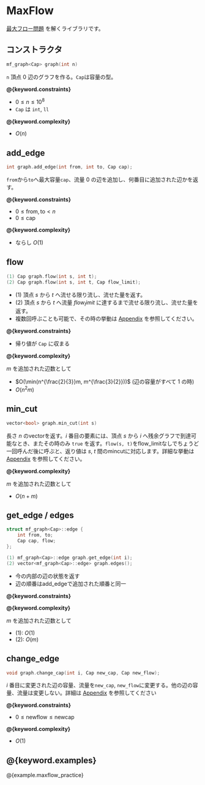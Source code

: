 # MaxFlow

[最大フロー問題](https://ja.wikipedia.org/wiki/%E6%9C%80%E5%A4%A7%E3%83%95%E3%83%AD%E3%83%BC%E5%95%8F%E9%A1%8C) を解くライブラリです。

## コンストラクタ

```cpp
mf_graph<Cap> graph(int n)
```

`n` 頂点 $0$ 辺のグラフを作る。`Cap`は容量の型。

**@{keyword.constraints}**

- $0 \leq n \leq 10^8$
- `Cap` は `int`, `ll`

**@{keyword.complexity}**

- $O(n)$

## add_edge

```cpp
int graph.add_edge(int from, int to, Cap cap);
```

`from`から`to`へ最大容量`cap`、流量 $0$ の辺を追加し、何番目に追加された辺かを返す。

**@{keyword.constraints}**

- $0 \leq \mathrm{from}, \mathrm{to} \lt n$
- $0 \leq \mathrm{cap}$

**@{keyword.complexity}**

- ならし $O(1)$

## flow

```cpp
(1) Cap graph.flow(int s, int t);
(2) Cap graph.flow(int s, int t, Cap flow_limit);
```

- (1) 頂点 $s$ から $t$ へ流せる限り流し、流せた量を返す。
- (2) 頂点 $s$ から $t$ へ流量 $flow_limit$ に達するまで流せる限り流し、流せた量を返す。
- 複数回呼ぶことも可能で、その時の挙動は [Appendix](./appendix.html) を参照してください。

**@{keyword.constraints}**

- 帰り値が `Cap` に収まる

**@{keyword.complexity}**

$m$ を追加された辺数として

- $O(\min(n^{\frac{2}{3}}m, m^{\frac{3}{2}}))$ (辺の容量がすべて $1$ の時)
- $O(n^2 m)$

## min_cut

```cpp
vector<bool> graph.min_cut(int s)
```

長さ $n$ のvectorを返す。$i$ 番目の要素には、頂点 $s$ から $i$ へ残余グラフで到達可能なとき、またその時のみ `true` を返す。`flow(s, t)`をflow_limitなしでちょうど一回呼んだ後に呼ぶと、返り値は $s$, $t$ 間のmincutに対応します。詳細な挙動は [Appendix](./appendix.html) を参照してください。

**@{keyword.complexity}**

$m$ を追加された辺数として

- $O(n + m)$

## get_edge / edges

```cpp
struct mf_graph<Cap>::edge {
    int from, to;
    Cap cap, flow;
};

(1) mf_graph<Cap>::edge graph.get_edge(int i);
(2) vector<mf_graph<Cap>::edge> graph.edges();
```

- 今の内部の辺の状態を返す
- 辺の順番はadd_edgeで追加された順番と同一

**@{keyword.constraints}**

**@{keyword.complexity}**

$m$ を追加された辺数として

- (1): $O(1)$
- (2): $O(m)$

## change_edge

```cpp
void graph.change_cap(int i, Cap new_cap, Cap new_flow);
```

$i$ 番目に変更された辺の容量、流量を`new_cap`, `new_flow`に変更する。他の辺の容量、流量は変更しない。詳細は [Appendix](./appendix.html) を参照してください

**@{keyword.constraints}**

- $0 \leq \mathrm{newflow} \leq \mathrm{newcap}$

**@{keyword.complexity}**

- $O(1)$

## @{keyword.examples}

@{example.maxflow_practice}

